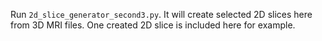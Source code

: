 Run `2d_slice_generator_second3.py`. It will create selected 2D slices here from 3D MRI files. One created 2D slice is included here for example.
